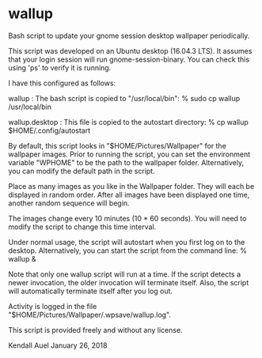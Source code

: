 # wallup
Bash script to update your gnome session desktop wallpaper periodically.

This script was developed on an Ubuntu desktop (16.04.3 LTS).
It assumes that your login session will run gnome-session-binary.
You can check this using 'ps' to verify it is running.

I have this configured as follows:

wallup : The bash script is copied to "/usr/local/bin":
% sudo cp wallup /usr/local/bin

wallup.desktop : This file is copied to the autostart directory:
% cp wallup $HOME/.config/autostart

By default, this script looks in "$HOME/Pictures/Wallpaper" for
the wallpaper images. Prior to running the script, you can set the
environment variable "WPHOME" to be the path to the wallpaper folder.
Alternatively, you can modify the default path in the script.

Place as many images as you like in the Wallpaper folder. They will
each be displayed in random order. After all images have been displayed
one time, another random sequence will begin.

The images change every 10 minutes (10 * 60 seconds). You will need
to modify the script to change this time interval.

Under normal usage, the script will autostart when you first log
on to the desktop. Alternatively, you can start the script from
the command line:
% wallup &

Note that only one wallup script will run at a time. If the script
detects a newer invocation, the older invocation will terminate itself.
Also, the script will automatically terminate itself after you log out.

Activity is logged in the file "$HOME/Pictures/Wallpaper/.wpsave/wallup.log".

This script is provided freely and without any license.

Kendall Auel
January 26, 2018

